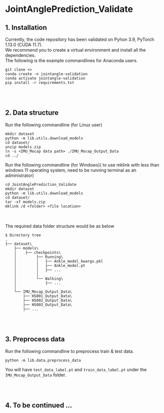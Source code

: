# JointAnglePrediction_Validate

## 1. Installation
Currently, the code repository has been validated on Pyhon 3.9, PyTorch 1.13.0 (CUDA 11.7). <br>
We recommend you to create a virtual environment and install all the dependencies. <br>
The following is the example commandlines for Anaconda users.

```
git clone <>
conda create -n jointangle-validation
conda activate jointangle-validation
pip install -r requirements.txt
```
<br><br>

## 2. Data structure
Run the following commandline (for Linux user)
```
mkdir dataset
python -m lib.utils.download_models
cd dataset/
unzip models.zip
ln -s <IMU_Mocap data path> ./IMU_Mocap_Output_Data
cd ../
```

Run the following commandline (for Windows)( to use mklink with less 
than windows 11 operating system, need to be running terminal as an administrator)
```
cd JointAnglePrediction_Validate
mkdir dataset
python -m lib.utils.download_models
cd dataset/
tar -xf models.zip
mklink /d <folder> <file location>
```


<br><br>
The required data folder structure would be as below
```
$ Directory tree
.
├── dataset\
    ├── models\
    │    ├── checkpoints\ 
    │         ├── Running\
    │         │   ├── Ankle_model_kwargs.pkl
    │         │   ├── Ankle_model.pt
    │         │   ├── ...
    │         │
    │         └── Walking\
    │             ├── ...
    │
    └── IMU_Mocap_Output_Data\
        ├── HS001_Output_Data\
        ├── HS002_Output_Data\
        ├── HS003_Output_Data\
        ├── ...
```
<br><br>

## 3. Preprocess data
Run the following commandline to preprocess train & test data. 
``` 
python -m lib.data.preprocess_data
```
You will have `test_data_label.pt` and `train_data_label.pt` under the `IMU_Mocap_Output_Data` folder.

<br><br>

## 4. To be continued ...
